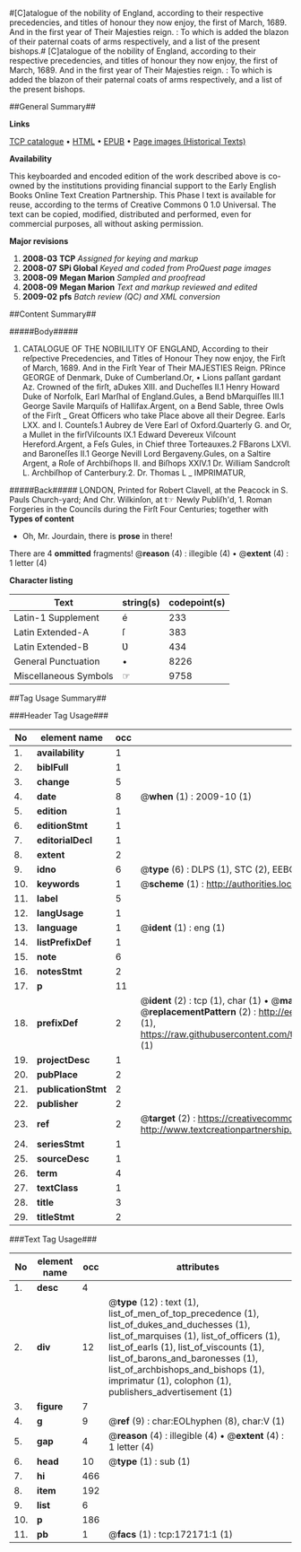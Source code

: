 #[C]atalogue of the nobility of England, according to their respective precedencies, and titles of honour they now enjoy, the first of March, 1689. And in the first year of Their Majesties reign. : To which is added the blazon of their paternal coats of arms respectively, and a list of the present bishops.#
[C]atalogue of the nobility of England, according to their respective precedencies, and titles of honour they now enjoy, the first of March, 1689. And in the first year of Their Majesties reign. : To which is added the blazon of their paternal coats of arms respectively, and a list of the present bishops.

##General Summary##

**Links**

[TCP catalogue](http://www.ota.ox.ac.uk/tcp/)  • 
[HTML](http://tei.it.ox.ac.uk/tcp/Texts-HTML/free/A78/A78337.html)  • 
[EPUB](http://tei.it.ox.ac.uk/tcp/Texts-EPUB/free/A78/A78337.epub) • 
[Page images (Historical Texts)](https://data.historicaltexts.jisc.ac.uk/view?pubId=eebo-45578226e&pageId=eebo-45578226e-172171-1)

**Availability**

This keyboarded and encoded edition of the
	       work described above is co-owned by the institutions
	       providing financial support to the Early English Books
	       Online Text Creation Partnership. This Phase I text is
	       available for reuse, according to the terms of Creative
	       Commons 0 1.0 Universal. The text can be copied,
	       modified, distributed and performed, even for
	       commercial purposes, all without asking permission.

**Major revisions**

1. __2008-03__ __TCP__ *Assigned for keying and markup*
1. __2008-07__ __SPi Global__ *Keyed and coded from ProQuest page images*
1. __2008-09__ __Megan Marion__ *Sampled and proofread*
1. __2008-09__ __Megan Marion__ *Text and markup reviewed and edited*
1. __2009-02__ __pfs__ *Batch review (QC) and XML conversion*

##Content Summary##

#####Body#####

1. CATALOGUE OF THE NOBILILITY OF ENGLAND, According to their reſpective Precedencies, and Titles of Honour They now enjoy, the Firſt of March, 1689. And in the Firſt Year of Their MAJESTIES Reign.
PRince GEORGE of Denmark, Duke of Cumberland.Or, • Lions paſſant gardant Az. Crowned of the firſt, aDukes XIII. and Ducheſſes II.1 Henry Howard Duke of Norfolk, Earl Marſhal of England.Gules, a Bend bMarquiſſes III.1 George Savile Marquiſs of Hallifax.Argent, on a Bend Sable, three Owls of the Firſt
    _ Great Officers who take Place above all their Degree.
Earls LXX. and I. Counteſs.1 Aubrey de Vere Earl of Oxford.Quarterly G. and Or, a Mullet in the firſViſcounts IX.1 Edward Devereux Viſcount Hereford.Argent, a Feſs Gules, in Chief three Torteauxes.2 FBarons LXVI. and Baroneſſes II.1 George Nevill Lord Bergaveny.Gules, on a Saltire Argent, a Roſe of Archbiſhops II. and Biſhops XXIV.1 Dr. William Sandcroſt L. Archbiſhop of Canterbury.2. Dr. Thomas L
    _ IMPRIMATUR,

#####Back#####
LONDON, Printed for Robert Clavell, at the Peacock in S. Pauls Church-yard; And Chr. Wilkinſon, at t☞ Newly Publiſh'd, 1. Roman Forgeries in the Councils during the Firſt Four Centuries; together with
**Types of content**

  * Oh, Mr. Jourdain, there is **prose** in there!

There are 4 **ommitted** fragments! 
 @__reason__ (4) : illegible (4)  •  @__extent__ (4) : 1 letter (4)

**Character listing**


|Text|string(s)|codepoint(s)|
|---|---|---|
|Latin-1 Supplement|é|233|
|Latin Extended-A|ſ|383|
|Latin Extended-B|Ʋ|434|
|General Punctuation|•|8226|
|Miscellaneous Symbols|☞|9758|

##Tag Usage Summary##

###Header Tag Usage###

|No|element name|occ|attributes|
|---|---|---|---|
|1.|__availability__|1||
|2.|__biblFull__|1||
|3.|__change__|5||
|4.|__date__|8| @__when__ (1) : 2009-10 (1)|
|5.|__edition__|1||
|6.|__editionStmt__|1||
|7.|__editorialDecl__|1||
|8.|__extent__|2||
|9.|__idno__|6| @__type__ (6) : DLPS (1), STC (2), EEBO-CITATION (1), OCLC (1), VID (1)|
|10.|__keywords__|1| @__scheme__ (1) : http://authorities.loc.gov/ (1)|
|11.|__label__|5||
|12.|__langUsage__|1||
|13.|__language__|1| @__ident__ (1) : eng (1)|
|14.|__listPrefixDef__|1||
|15.|__note__|6||
|16.|__notesStmt__|2||
|17.|__p__|11||
|18.|__prefixDef__|2| @__ident__ (2) : tcp (1), char (1)  •  @__matchPattern__ (2) : ([0-9\-]+):([0-9IVX]+) (1), (.+) (1)  •  @__replacementPattern__ (2) : http://eebo.chadwyck.com/downloadtiff?vid=$1&page=$2 (1), https://raw.githubusercontent.com/textcreationpartnership/Texts/master/tcpchars.xml#$1 (1)|
|19.|__projectDesc__|1||
|20.|__pubPlace__|2||
|21.|__publicationStmt__|2||
|22.|__publisher__|2||
|23.|__ref__|2| @__target__ (2) : https://creativecommons.org/publicdomain/zero/1.0/ (1), http://www.textcreationpartnership.org/docs/. (1)|
|24.|__seriesStmt__|1||
|25.|__sourceDesc__|1||
|26.|__term__|4||
|27.|__textClass__|1||
|28.|__title__|3||
|29.|__titleStmt__|2||


###Text Tag Usage###

|No|element name|occ|attributes|
|---|---|---|---|
|1.|__desc__|4||
|2.|__div__|12| @__type__ (12) : text (1), list_of_men_of_top_precedence (1), list_of_dukes_and_duchesses (1), list_of_marquises (1), list_of_officers (1), list_of_earls (1), list_of_viscounts (1), list_of_barons_and_baronesses (1), list_of_archbishops_and_bishops (1), imprimatur (1), colophon (1), publishers_advertisement (1)|
|3.|__figure__|7||
|4.|__g__|9| @__ref__ (9) : char:EOLhyphen (8), char:V (1)|
|5.|__gap__|4| @__reason__ (4) : illegible (4)  •  @__extent__ (4) : 1 letter (4)|
|6.|__head__|10| @__type__ (1) : sub (1)|
|7.|__hi__|466||
|8.|__item__|192||
|9.|__list__|6||
|10.|__p__|186||
|11.|__pb__|1| @__facs__ (1) : tcp:172171:1 (1)|
